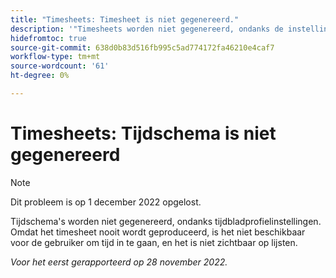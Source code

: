 ```yaml
---
title: "Timesheets: Timesheet is niet gegenereerd."
description: '"Timesheets worden niet gegenereerd, ondanks de instellingen voor het tijdbladprofiel.  '
hidefromtoc: true
source-git-commit: 638d0b83d516fb995c5ad774172fa46210e4caf7
workflow-type: tm+mt
source-wordcount: '61'
ht-degree: 0%

---
```



# Timesheets: Tijdschema is niet gegenereerd

>[!NOTE]
>Dit probleem is op 1 december 2022 opgelost.

Tijdschema&#39;s worden niet gegenereerd, ondanks tijdbladprofielinstellingen. Omdat het timesheet nooit wordt geproduceerd, is het niet beschikbaar voor de gebruiker om tijd in te gaan, en het is niet zichtbaar op lijsten.

_Voor het eerst gerapporteerd op 28 november 2022._

